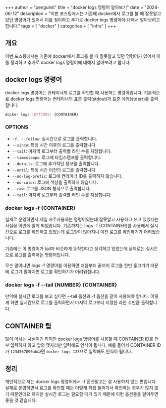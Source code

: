 +++
author = "penguinit"
title = "docker logs 명령어 알아보기"
date = "2024-06-12"
description = "이번 포스팅에서는 기존에 docker에서 로그를 볼 때 잘못알고 있던 명령어가 있어서 이를 정리하고 추가로 docker logs 명령어에 대해서 알아보려고 합니다."
tags = [
"docker"
]
categories = [
"infra"
]
+++

## 개요
이번 포스팅에서는 기존에 docker에서 로그를 볼 때 잘못알고 있던 명령어가 있어서 이를 정리하고 추가로 docker logs 명령어에 대해서 알아보려고 합니다.

## docker logs 명령어
docker logs 명령어는 컨테이너의 로그를 확인할 때 사용하는 명령어입니다. 기본적으로 docker logs 명령어는 컨테이너의 표준 출력(stdout)과 표준 에러(stderr)를 출력합니다.

```bash
docker logs [OPTIONS] {CONTAINER}
```

### OPTIONS

- `-f, --follow`: 실시간으로 로그를 출력합니다.
- `--since`: 특정 시간 이후의 로그를 출력합니다.
- `--tail`: 마지막 로그부터 출력할 라인 수를 지정합니다.
- `--timestamps`: 로그에 타임스탬프를 출력합니다.
- `--details`: 로그에 추가적인 정보를 출력합니다.
- `--until`: 특정 시간 이전의 로그를 출력합니다.
- `--no-log-prefix`: 로그에 컨테이너 ID를 출력하지 않습니다.
- `--no-color`: 로그에 색상을 출력하지 않습니다.
- `--raw`: 로그를 JSON 형식으로 출력합니다.
- `--tail`: 마지막 로그부터 출력할 라인 수를 지정합니다.

### docker logs -f {CONTAINER}
실제로 운영하면서 제일 자주사용하는 명령어였는데 잘못알고 사용하고 쓰고 있었다는 사실을 이번에 알게 되었습니다. 기존까지는 logs -f {CONTAINER}를 사용해서 실시간으로 로그를 확인하고 있었는데 로그양이 많아지니 이전 로그를 확인하기가 어려웠습니다. 

기존에는 이 명령어가 tail과 비슷하게 동작한다고 생각하고 있었는데 실제로는 실시간으로 로그를 출력하는 명령어입니다. 

무슨 말이냐면 logs -f 명령어를 이용하면 처음부터 끝까지 로그를 한번 훑고가기 때문에 로그가 많아지면 로그를 확인하기가 어려워집니다.

### docker logs -f --tail {NUMBER} {CONTAINER}
만약에 실시간 로그를 보고 싶다면 --tail 옵션과 -f 옵션을 같이 사용해야 합니다. 이렇게 하면 실시간으로 로그를 출력하면서 마지막 로그부터 지정한 라인 수만큼 출력합니다.

## CONTAINER 팁
많이 아시는 사실이긴 하지만 docker logs 명령어를 사용할 때 CONTAINER ID를 전부 입력하지 않고 앞의 몇자리만 입력해도 인식이 됩니다. 예를 들어서 CONTAINER ID가 `1234567890ab`라면 `docker logs 123`으로 입력해도 인식이 됩니다.

## 정리
개인적으로 저는 docker logs 명령어에서 -f 옵션말고는 잘 사용하지 않는 편입니다. 실제로 운영하면서 로그를 확인할 때는 이렇게 직접 들어가서 확인하는 경우가 많지 않기 때문인데요 하지만 실시간 로그는 필요할 때가 있기 때문에 이런 옵션들을 알아두면 좋을 것 같습니다.